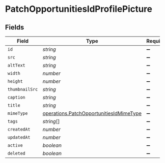 # PatchOpportunitiesIdProfilePicture


## Fields

| Field                                                                                              | Type                                                                                               | Required                                                                                           | Description                                                                                        |
| -------------------------------------------------------------------------------------------------- | -------------------------------------------------------------------------------------------------- | -------------------------------------------------------------------------------------------------- | -------------------------------------------------------------------------------------------------- |
| `id`                                                                                               | *string*                                                                                           | :heavy_minus_sign:                                                                                 | N/A                                                                                                |
| `src`                                                                                              | *string*                                                                                           | :heavy_minus_sign:                                                                                 | N/A                                                                                                |
| `altText`                                                                                          | *string*                                                                                           | :heavy_minus_sign:                                                                                 | N/A                                                                                                |
| `width`                                                                                            | *number*                                                                                           | :heavy_minus_sign:                                                                                 | N/A                                                                                                |
| `height`                                                                                           | *number*                                                                                           | :heavy_minus_sign:                                                                                 | N/A                                                                                                |
| `thumbnailSrc`                                                                                     | *string*                                                                                           | :heavy_minus_sign:                                                                                 | N/A                                                                                                |
| `caption`                                                                                          | *string*                                                                                           | :heavy_minus_sign:                                                                                 | N/A                                                                                                |
| `title`                                                                                            | *string*                                                                                           | :heavy_minus_sign:                                                                                 | N/A                                                                                                |
| `mimeType`                                                                                         | [operations.PatchOpportunitiesIdMimeType](../../models/operations/patchopportunitiesidmimetype.md) | :heavy_minus_sign:                                                                                 | N/A                                                                                                |
| `tags`                                                                                             | *string*[]                                                                                         | :heavy_minus_sign:                                                                                 | N/A                                                                                                |
| `createdAt`                                                                                        | *number*                                                                                           | :heavy_minus_sign:                                                                                 | N/A                                                                                                |
| `updatedAt`                                                                                        | *number*                                                                                           | :heavy_minus_sign:                                                                                 | N/A                                                                                                |
| `active`                                                                                           | *boolean*                                                                                          | :heavy_minus_sign:                                                                                 | N/A                                                                                                |
| `deleted`                                                                                          | *boolean*                                                                                          | :heavy_minus_sign:                                                                                 | N/A                                                                                                |